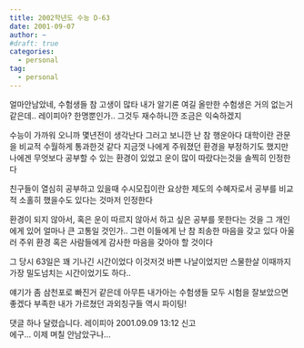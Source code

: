 ```yaml
---
title: 2002학년도 수능 D-63
date: 2001-09-07
author: ~
#draft: true
categories:
  - personal
tag:
  - personal
---
```




얼마안남았네,
수험생들 참 고생이 많타
내가 알기론 여길 올만한 수험생은 거의 없는거 같은데..
레이피아? 한명뿐인가..
그것두 재수하니깐 조금은 익숙하겠지

수능이 가까워 오니까 몇년전이 생각난다
그러고 보니깐 난 참 행운아다
대학이란 관문을 비교적 수월하게 통과한것 같다
지금껏 나에게 주워졌던 환경을 부정하기도 했지만
나에겐 무엇보다 공부할 수 있는 환경이 있었고
운이 많이 따랐다는것을 솔찍히 인정한다

친구들이 열심히 공부하고 있을때
수시모집이란 요상한 제도의 수혜자로서
공부를 비교적 소홀히 했을수도 있다는 것마저 인정한다

환경이 되지 않아서, 혹은 운이 따르지 않아서
하고 싶은 공부를 못한다는 것을 그 개인에게 있어 얼마나 큰 고통일 것인가..
그런 이들에게 난 참 죄송한 마음을 갖고 있다
아울러 주위 환경 혹은 사람들에게 감사한 마음을 갖아야 할 것이다

그 당시 63일은 꽤 기나긴 시간이었다
이것저것 바쁜 나날이었지만 스물한살 이때까지
가장 밀도넘치는 시간이었기도 하다..

얘기가 좀 삼천포로 빠진거 같은데
아무튼 내가아는 수험생들 모두 시험을 잘보았으면 좋겠다
부족한 내가 가르쳤던 과외칭구들 역시 파이팅!


 댓글 하나 달렸습니다.
 레이피아 2001.09.09 13:12 신고   
에구... 이제 며칠 안남았구나...




